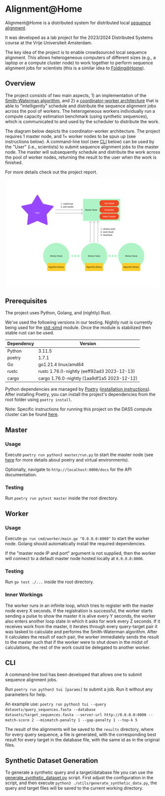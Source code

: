 # Alignment@Home

Alignment@Home is a distributed system for distributed local [sequence alignment](https://en.wikipedia.org/wiki/Sequence_alignment).

It was developed as a lab project for the 2023/2024 Distributed Systems course at the Vrije Universiteit Amsterdam.

The key idea of the project is to enable crowdsourced local sequence alignment. This allows heterogeneous computers of different sizes (e.g., a laptop or a compute cluster node) to work together to perform sequence alignment jobs for scientists (this is a similar idea to [Folding@Home](https://en.wikipedia.org/wiki/Folding@home)).

## Overview
The project consists of two main aspects, 1) an implementation of the [Smith-Waterman algorithm](https://en.wikipedia.org/wiki/Smith%E2%80%93Waterman_algorithm), and 2) a [coordinator-worker architecture](https://en.wikipedia.org/wiki/Master%E2%80%93slave_(technology)) that is able to "intelligently" schedule and distribute the sequence alignment jobs across the pool of workers. The heterogeneous workers individually run a compute capacity estimation benchmark (using synthetic sequences), which is communicated to and used by the scheduler to distribute the work.

The diagram below depicts the coordinator-worker architecture. The project requires 1 master node, and 1+ worker nodes to be spun up (see instructions below). A command-line tool (see [CLI](#cli) below) can be used by the "User" (i.e., scientists) to submit sequence alignment jobs to the master node. The master will subsequently schedule and distribute the work across the pool of worker nodes, returning the result to the user when the work is finished.

For more details check out the project report.

![The Architecture](assets/aah_architecture_overview.png)

## Prerequisites
The project uses Python, Golang, and (nightly) Rust.

We've used the following versions in our testing. Nightly rust is currently being used for the [std::simd](https://doc.rust-lang.org/nightly/std/simd/index.html) module. Once the module is stabilized then stable rust can be used.

| Dependency | Version |
|-------|-------|
| Python | 3.11.5 |
| poetry | 1.7.1 |
| Go | go1.21.4 linux/amd64 |
| rustc | rustc 1.76.0-nightly (eeff92ad3 2023-12-13) |
| cargo | cargo 1.76.0-nightly (1aa9df1a5 2023-12-12) |

Python dependencies are managed by [Poetry](https://python-poetry.org/) ([installation instructions](https://python-poetry.org/docs/#installation)). After installing Poetry, you can install the project's dependencies from the root folder using `poetry install`.

Note: Specific instructions for running this project on the DAS5 compute cluster can be found [here](DAS5.md).

## Master

### Usage

Execute `poetry run python3 master/run.py` to start the master node (see [here](https://python-poetry.org/docs/basic-usage/#activating-the-virtual-environment) for more details about poetry and virtual environments).

Optionally, navigate to `http://localhost:8000/docs` for the API documentation.

### Testing

Run `poetry run pytest master` inside the root directory.

## Worker

### Usage

Execute `go run cmd/worker/main.go "0.0.0.0:8000"` to start the worker node. Golang should automatically install the required dependencies.

If the "master node IP and port" argument is not supplied, then the worker will connect to a default master node hosted locally at `0.0.0.0:8000`.

### Testing

Run `go test ./...` inside the root directory.

### Inner Workings
The worker runs in an infinite loop, which tries to register with the master node every X seconds. If the registration is successful, the worker starts sending a pulse to show the master it is alive every Y seconds, the worker also enters another loop state in which it asks for work every Z seconds. If it receives work from the master, it iterates through every query-target pair it was tasked to calculate and performs the Smith-Waterman algorithm. After it calculates the result of each pair, the worker immediately sends the result to the master such that if the worker were to shut down in the midst of calculations, the rest of the work could be delegated to another worker.

## CLI

A command-line tool has been developed that allows one to submit sequence alignment jobs.

Run `poetry run python3 tui [params]` to submit a job. Run it without any parameters for help.

An example use: `poetry run python3 tui --query datasets/query_sequences.fasta --database datasets/target_sequences.fasta --server-url http://0.0.0.0:8000 --match-score 2 --mismatch-penalty 1 --gap-penalty 1 --top-k 5`

The result of the alignments will be saved to the `results` directory, where for every query sequence, a file is generated, with the corresponding best result for every target in the database file, with the same id as in the original files.

## Synthetic Dataset Generation
To generate a synthetic query and a target/database file you can use the [generate_synthetic_dataset.py](utils/generate_synthetic_data.py) script. First adjust the configuration in the script, and then execute `python3 ./utils/generate_synthetic_data.py`, the query and target files will be saved to the current working directory.
